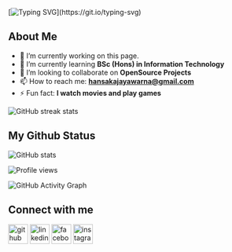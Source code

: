 [![Typing SVG](https://readme-typing-svg.herokuapp.com?size=30&color=F71682&width=460&lines=Hi%2CI'm+Hansaka+Jayawarna;Nice+to+meet+you+!)](https://git.io/typing-svg)

## About Me

- 🔭 I’m currently working on this page. 
- 🌱 I’m currently learning **BSc (Hons) in Information Technology** 
- 👯 I’m looking to collaborate on **OpenSource Projects**
- 📫 How to reach me: **hansakajayawarna@gmail.com**
- ⚡ Fun fact: **I watch movies and play games**

![GitHub streak stats](https://github-readme-streak-stats.herokuapp.com/?user=HansakaJS )
## My Github Status

![GitHub stats](https://github-readme-stats.vercel.app/api?username=HansakaJS&show_icons=true)

![Profile views](https://gpvc.arturio.dev/HansakaJS )

![GitHub Activity Graph](https://activity-graph.herokuapp.com/graph?username=HansakaJS )

## Connect with me

[<img src='https://cdn.jsdelivr.net/npm/simple-icons@3.0.1/icons/github.svg' alt='github' height='40'>](https://github.com/HansakaJS)  [<img src='https://cdn.jsdelivr.net/npm/simple-icons@3.0.1/icons/linkedin.svg' alt='linkedin' height='40'>](https://www.linkedin.com/in/hansaka-sudusinghe-3b8677215//)  [<img src='https://cdn.jsdelivr.net/npm/simple-icons@3.0.1/icons/facebook.svg' alt='facebook' height='40'>](https://www.facebook.com/hansaka.jayawarna.3)  [<img src='https://cdn.jsdelivr.net/npm/simple-icons@3.0.1/icons/instagram.svg' alt='instagram' height='40'>](https://www.instagram.com/h_a_n_s_a_k_a_9353//)  
